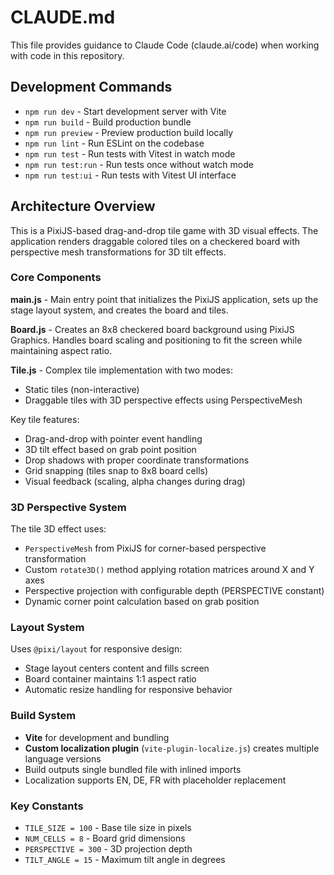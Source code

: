 # CLAUDE.md

This file provides guidance to Claude Code (claude.ai/code) when working with code in this repository.

## Development Commands

- `npm run dev` - Start development server with Vite
- `npm run build` - Build production bundle
- `npm run preview` - Preview production build locally
- `npm run lint` - Run ESLint on the codebase
- `npm run test` - Run tests with Vitest in watch mode
- `npm run test:run` - Run tests once without watch mode
- `npm run test:ui` - Run tests with Vitest UI interface

## Architecture Overview

This is a PixiJS-based drag-and-drop tile game with 3D visual effects. The application renders draggable colored tiles on a checkered board with perspective mesh transformations for 3D tilt effects.

### Core Components

**main.js** - Main entry point that initializes the PixiJS application, sets up the stage layout system, and creates the board and tiles.

**Board.js** - Creates an 8x8 checkered board background using PixiJS Graphics. Handles board scaling and positioning to fit the screen while maintaining aspect ratio.

**Tile.js** - Complex tile implementation with two modes:

- Static tiles (non-interactive)
- Draggable tiles with 3D perspective effects using PerspectiveMesh

Key tile features:

- Drag-and-drop with pointer event handling
- 3D tilt effect based on grab point position
- Drop shadows with proper coordinate transformations
- Grid snapping (tiles snap to 8x8 board cells)
- Visual feedback (scaling, alpha changes during drag)

### 3D Perspective System

The tile 3D effect uses:

- `PerspectiveMesh` from PixiJS for corner-based perspective transformation
- Custom `rotate3D()` method applying rotation matrices around X and Y axes
- Perspective projection with configurable depth (PERSPECTIVE constant)
- Dynamic corner point calculation based on grab position

### Layout System

Uses `@pixi/layout` for responsive design:

- Stage layout centers content and fills screen
- Board container maintains 1:1 aspect ratio
- Automatic resize handling for responsive behavior

### Build System

- **Vite** for development and bundling
- **Custom localization plugin** (`vite-plugin-localize.js`) creates multiple language versions
- Build outputs single bundled file with inlined imports
- Localization supports EN, DE, FR with placeholder replacement

### Key Constants

- `TILE_SIZE = 100` - Base tile size in pixels
- `NUM_CELLS = 8` - Board grid dimensions
- `PERSPECTIVE = 300` - 3D projection depth
- `TILT_ANGLE = 15` - Maximum tilt angle in degrees
